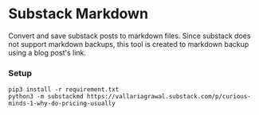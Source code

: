 # Substack Markdown 
 
Convert and save substack posts to markdown files. 
Since substack does not support markdown backups, this tool is created to markdown backup using a blog post's link.

### Setup

```
pip3 install -r requirement.txt
python3 -m substackmd https://vallariagrawal.substack.com/p/curious-minds-1-why-do-pricing-usually
```


